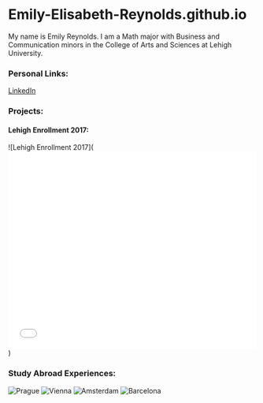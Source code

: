 # Emily-Elisabeth-Reynolds.github.io

My name is Emily Reynolds. I am a Math major with Business and Communication minors in the College of Arts and Sciences at Lehigh University. 

### Personal Links:
[LinkedIn](https://www.linkedin.com/in/eereynolds/)
### Projects:
#### Lehigh Enrollment 2017:
![Lehigh Enrollment 2017](<iframe id="datawrapper-chart-3dqR9" src="//datawrapper.dwcdn.net/3dqR9/1/" scrolling="no" frameborder="0" allowtransparency="true" style="width: 0; min-width: 100% !important;" height="400"></iframe><script type="text/javascript">if("undefined"==typeof window.datawrapper)window.datawrapper={};window.datawrapper["3dqR9"]={},window.datawrapper["3dqR9"].embedDeltas={"100":654,"200":493,"300":434,"400":417,"500":400,"700":383,"800":383,"900":383,"1000":383},window.datawrapper["3dqR9"].iframe=document.getElementById("datawrapper-chart-3dqR9"),window.datawrapper["3dqR9"].iframe.style.height=window.datawrapper["3dqR9"].embedDeltas[Math.min(1e3,Math.max(100*Math.floor(window.datawrapper["3dqR9"].iframe.offsetWidth/100),100))]+"px",window.addEventListener("message",function(a){if("undefined"!=typeof a.data["datawrapper-height"])for(var b in a.data["datawrapper-height"])if("3dqR9"==b)window.datawrapper["3dqR9"].iframe.style.height=a.data["datawrapper-height"][b]+"px"});</script>)

### Study Abroad Experiences:
![Prague](https://www.prague.eu/img/pragueeu/u/property/logo-for-share-v2.jpg)
![Vienna](https://www.imp.ac.at/fileadmin/content/Large-Header-Images/vienna.jpg)
![Amsterdam](https://www.telegraph.co.uk/content/dam/Travel/Destinations/Europe/Netherlands/Amsterdam/Amsterdam-xlarge.jpg)
![Barcelona](http://blog.colourfulrebel.com/en/files/2017/10/shutterstock_88980592.jpg)
